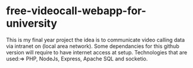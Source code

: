 # free-videocall-webapp-for-university
This is my final year project the idea is to communicate video calling data via intranet on (local area network). Some dependancies for this github version will require to have internet access at setup.
Technologies that are used:=> PHP, NodeJs, Express, Apache SQL and socketio.
